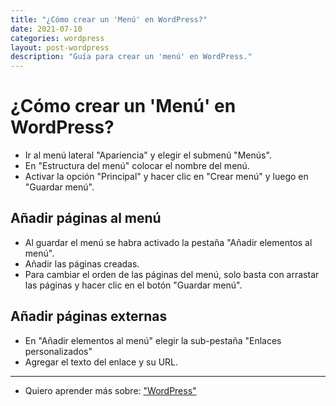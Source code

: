```yaml
---
title: "¿Cómo crear un 'Menú' en WordPress?"
date: 2021-07-10
categories: wordpress
layout: post-wordpress
description: "Guía para crear un 'menú' en WordPress."
---
```


# ¿Cómo crear un 'Menú' en WordPress?
- Ir al menú lateral "Apariencia" y elegir el submenú "Menús".
- En "Estructura del menú" colocar el nombre del menú.
- Activar la opción "Principal" y hacer clic en "Crear menú" y luego en "Guardar menú".

## Añadir páginas al menú
- Al guardar el menú se habra activado la pestaña "Añadir elementos al menú".
- Añadir las páginas creadas.
- Para cambiar el orden de las páginas del menú, solo basta con arrastar las páginas y hacer clic en el botón "Guardar menú".

## Añadir páginas externas
- En "Añadir elementos al menú" elegir la sub-pestaña "Enlaces personalizados"
- Agregar el texto del enlace y su URL.

***

- Quiero aprender más sobre: ["WordPress"](../00/wordpress)
